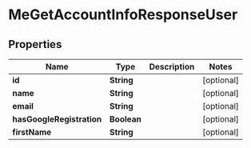 

# MeGetAccountInfoResponseUser


## Properties

| Name | Type | Description | Notes |
|------------ | ------------- | ------------- | -------------|
|**id** | **String** |  |  [optional] |
|**name** | **String** |  |  [optional] |
|**email** | **String** |  |  [optional] |
|**hasGoogleRegistration** | **Boolean** |  |  [optional] |
|**firstName** | **String** |  |  [optional] |



